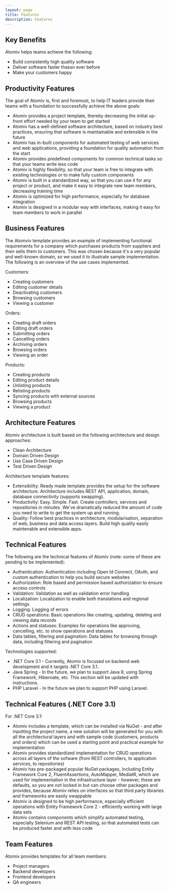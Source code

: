 ```yaml
---
layout: page
title: Features
description: Features
---
```


## Key Benefits

Atomiv helps teams achieve the following:

* Build consistently high quality software
* Deliver software faster thassn ever before
* Make your customers happy


## Productivity Features

The goal of Atomiv is, first and foremost, to help IT leaders provide their teams with a foundation to successfully achieve the above goals:

* Atomiv provides a project template, thereby decreasing the initial up-front effort needed by your team to get started
* Atomiv has a well-defined software architecture, based on industry best practices, ensuring that software is maintainable and extensible in the future
* Atomiv has in-built components for automated testing of web services and web applications, providing a foundation for quality automation from the start
* Atomiv provides predefined components for common technical tasks so that your teams write less code
* Atomiv is highly flexibility, so that your team is free to integrate with existing technologies or to make fully custom components
* Atomiv is built in a standardized way, so that you can use it for any project or product, and make it easy to integrate new team members, decreasing training time
* Atomiv is optimized for high performance, especially for database integration
* Atomiv is designed in a modular way with interfaces, making it easy for team members to work in parallel

## Business Features

The Atomviv template provides an example of implementing functional requirements for a company which purchases products from suppliers and then sells them to customers. This was chosen because it's a very popular and well-known domain, so we used it to illustrate sample implementation. The following is an overview of the use cases implemented.

Customers:

* Creating customers
* Editing customer details
* Deactivating customers
* Browsing customers
* Viewing a customer

Orders:

* Creating draft orders
* Editing draft orders
* Submitting orders
* Cancelling orders
* Archiving orders
* Browsing orders
* Viewing an order

Products:

* Creating products
* Editing product details
* Unlisting products
* Relisting products
* Syncing products with external sources
* Browsing products
* Viewing a product

## Architecture Features

Atomiv architecture is built based on the following architecture and design approaches:

* Clean Architecture
* Domain Driven Design
* Use Case Driven Design
* Test Driven Design

Architecture template features:

* Extensibility: Ready made template provides the setup for the software architecture. Architecture includes REST API, application, domain, database connectivity (supports swapping).
* Productivity: Easy. Simple. Fast. Create controllers, services and repositories in minutes. We've dramatically reduced the amount of code you need to write to get the system up and running.
* Quality: Follow best practices in architecture, modularisation, separation of web, business and data access layers. Build high quality easily maintenable and extensible apps.


## Technical Features

The following are the technical features of Atomiv (note: some of these are pending to be implemented):

* Authentication: Authentication including Open Id Connect, OAuth, and custom authentication to help you build secure websites
* Authorization: Role based and permission based authorization to ensure access controls
* Validation: Validation as well as validation error handling
* Localization: Localization to enable both translations and regional settings
* Logging: Logging of errors
* CRUD operations: Basic operations like creating, updating, deleting and viewing data records
* Actions and statuses: Examples for operations like approving, cancelling, etc. to show operations and statuses
* Data tables, filtering and pagination: Data tables for browsing through data, including filtering and pagination


Technologies supported:

* .NET Core 3.1 - Currently, Atomiv is focused on backend web development and it targets .NET Core 3.1.
* Java Spring - In the future, we plan to support Java 9, using Spring Framework, Hibernate, etc. This section will be updated with instructions.
* PHP Laravel - In the future we plan to support PHP using Laravel.

## Technical Features (.NET Core 3.1)

For .NET Core 3.1:

* Atomiv includes a template, which can be installed via NuGet - and after inputting the project name, a new solution will be generated for you with all the architectural layers and with sample code (customers, products and orders) which can be used a starting point and practical example for implementation
* Atomiv provides standardized implementation for CRUD operations across all layers of the sofware (from REST controllers, to application services, to repositories)
* Atomiv has pre-packaged popular NuGet packages, including Entity Framework Core 2, FluentAssertions, AutoMapper, MediatR, which are used for implementation in the infrastructure layer - however, these are defaults, so you are not locked in but can choose other packages and provides, because Atomiv relies on interfaces so that third party libraries and frameworks are easily swappable
* Atomiv is designed to be high performance, especially efficient operations with  Entity Framework Core 2 - efficiently working with large data sets
* Atomiv contains components which simplify automated testing, especially Selenium and REST API testing, so that automated tests can be produced faster and with less code

## Team Features

Atomiv provides templates for all team members:

* Project managers
* Backend developers
* Frontend developers
* QA engineers

<!-- TODO: VC: Adding in details regarding the templates -->

<!--
TEMPLATES

These would be row-based, including title, paragraph and then a screencast, and it would also link to the menu items

Backend (screencast: installing and running template in Visual Studio, shows Swagger)
Frontend (screencast: installing and running template in Visual Studio Code, shows screen)
QA (screencast: installing and running template in Visual Studio, shows Test Explorer)
DevOps (future)
PM (future)
BA (future)
Process (screencast: viewing/downloading the templates for documents/process)
-->
>>>>>>>
